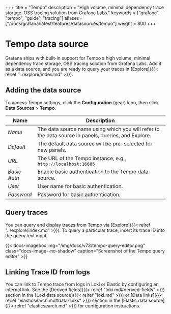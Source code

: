 +++
title = "Tempo"
description = "High volume, minimal dependency trace storage. OSS tracing solution from Grafana Labs."
keywords = ["grafana", "tempo", "guide", "tracing"]
aliases = ["/docs/grafana/latest/features/datasources/tempo"]
weight = 800
+++

# Tempo data source

Grafana ships with built-in support for Tempo a high volume, minimal dependency trace storage, OSS tracing solution from Grafana Labs. Add it as a data source, and you are ready to query your traces in [Explore]({{< relref "../explore/index.md" >}}).

## Adding the data source
To access Tempo settings, click the **Configuration** (gear) icon, then click **Data Sources** > **Tempo**.

| Name            | Description                                                                                                                                   |
| --------------- | --------------------------------------------------------------------------------------------------------------------------------------------- |
| _Name_          | The data source name using which you will refer to the data source in panels, queries, and Explore.                                                 |
| _Default_       | The default data source will be pre-selected for new panels.                                                                         |
| _URL_           | The URL of the Tempo instance, e.g., `http://localhost:16686`                                                                                   |
| _Basic Auth_    | Enable basic authentication to the Tempo data source.                                                                            |
| _User_          | User name for basic authentication.                                                                                                   |
| _Password_      | Password for basic authentication.                                                                                                    |

## Query traces

You can query and display traces from Tempo via [Explore]({{< relref "../explore/index.md" >}}).
To query a particular trace, insert its trace ID into the query text input.

{{< docs-imagebox img="/img/docs/v73/tempo-query-editor.png" class="docs-image--no-shadow" caption="Screenshot of the Tempo query editor" >}}

## Linking Trace ID from logs

You can link to Tempo trace from logs in Loki or Elastic by configuring an internal link. See the [Derived fields]({{< relref "loki.md#derived-fields" >}}) section in the [Loki data source]({{< relref "loki.md" >}}) or [Data links]({{< relref "elasticsearch.md#data-links" >}}) section in the [Elastic data source]({{< relref "elasticsearch.md" >}}) for configuration instructions.
